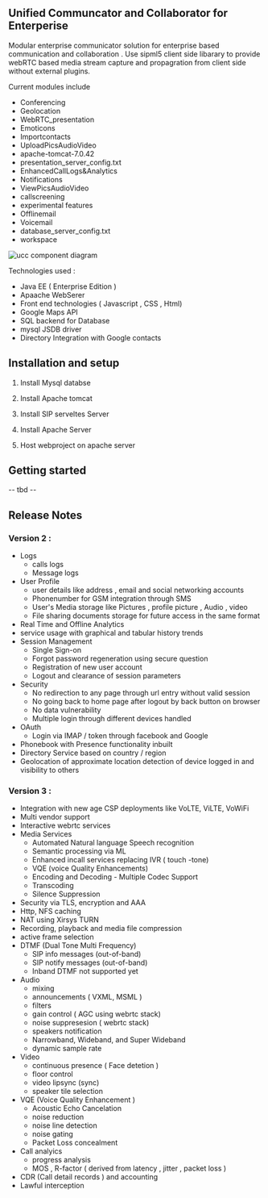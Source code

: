 ## Unified Communcator and Collaborator for Enterperise

Modular enterprise communicator solution for enterprise based communication and collaboration . Use sipml5 client side libarary to provide webRTC based media stream capture and propagration from client side without external plugins.

Current modules include 

* Conferencing                   
* Geolocation
* WebRTC_presentation
* Emoticons                      
* Importcontacts                 
* UploadPicsAudioVideo           
* apache-tomcat-7.0.42           
* presentation_server_config.txt
* EnhancedCallLogs&Analytics     
* Notifications                  
* ViewPicsAudioVideo             
* callscreening                  
* experimental features
* Offlinemail                    
* Voicemail                      
* database_server_config.txt     
* workspace

![ucc component diagram ](img/ucc_component_diagram.png)

Technologies used :
* Java EE ( Enterprise Edition )
* Apaache WebSerer
* Front end technologies ( Javascript , CSS , Html)
* Google Maps API
* SQL backend for Database
* mysql JSDB driver 
* Directory Integration with Google contacts 

## Installation and setup

1. Install Mysql databse 

2. Install Apache tomcat 

3. Install SIP serveltes Server

4. Install Apache Server 

5. Host webproject on apache server

## Getting started 

-- tbd --

## Release Notes 

### Version 2 :

- Logs
    - calls logs
    - Message logs
- User Profile
    - user details like address , email and social networking accounts
    - Phonenumber for GSM integration through SMS
    - User's Media storage like Pictures , profile picture , Audio , video
    - File sharing documents storage for future access in the same format
- Real Time and Offline Analytics
- service usage with graphical and tabular history  trends
- Session Management
    - Single Sign-on
    - Forgot password regeneration using secure question
    - Registration of new user account
    - Logout and clearance of session parameters
- Security
    - No redirection to any page through url entry without valid session
    - No going back to home page after logout by back button on browser
    - No data vulnerability
    - Multiple login through different devices handled
- OAuth
    - Login via IMAP / token through facebook and Google
- Phonebook with Presence functionality inbuilt
- Directory Service based on country / region
- Geolocation of approximate location detection of device logged in and visibility to  others

### Version 3 :

- Integration with new age CSP deployments like VoLTE, ViLTE, VoWiFi 
- Multi vendor support
- Interactive webrtc services 
- Media Services 
    - Automated Natural language Speech recognition
    - Semantic processing via ML 
    - Enhanced incall services replacing IVR ( touch -tone) 
    - VQE (voice Quality Enhancements) 
    - Encoding and Decoding - Multiple Codec Support
    - Transcoding
    - Silence Suppression
- Security via TLS, encryption and AAA
- Http, NFS caching 
- NAT using Xirsys TURN  
- Recording, playback and media file compression  
- active frame selection
- DTMF (Dual Tone Multi Frequency)
    - SIP info messages (out-of-band)
    - SIP notify messages (out-of-band)
    - Inband DTMF not supported yet 
- Audio 
    - mixing 
    - announcements ( VXML, MSML )
    - filters 
    - gain control ( AGC using webrtc stack)
    - noise suppresesion ( webrtc stack)
    - speakers notification
    - Narrowband, Wideband, and Super Wideband
    - dynamic sample rate
- Video  
    - continuous presence ( Face detetion ) 
    - floor control
    - video lipsync (sync)
    - speaker tile selection 
- VQE (Voice Quality Enhancement )
    - Acoustic Echo Cancelation
    - noise reduction
    - noise line detection
    - noise gating
    - Packet Loss concealment 
- Call analyics 
    - progress analysis   
    - MOS , R-factor ( derived from latency , jitter , packet loss )
- CDR (Call detail records ) and accounting 
- Lawful interception
